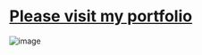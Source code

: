  # [Please visit my portfolio](https://viniciusgribas.github.io/portfolio/)

 
![image](https://user-images.githubusercontent.com/63691577/162591048-8f5b3bf4-4ca0-4511-953b-dfb7d1b0a183.png)
